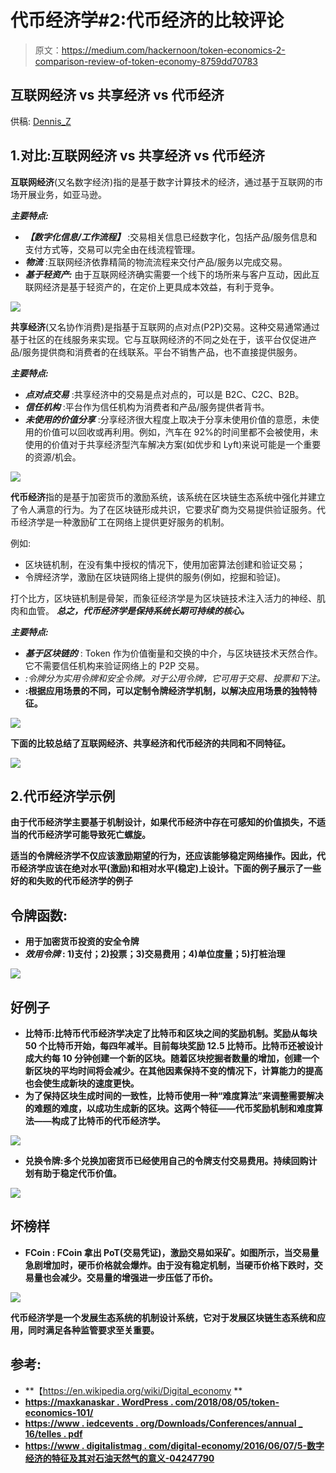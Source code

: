 # 代币经济学#2:代币经济的比较评论

> 原文：<https://medium.com/hackernoon/token-economics-2-comparison-review-of-token-economy-8759dd70783>

## 互联网经济 vs 共享经济 vs 代币经济

供稿: [Dennis_Z](https://medium.com/u/a25c87f4ace2?source=post_page-----8759dd70783--------------------------------)

## 1.对比:互联网经济 vs 共享经济 vs 代币经济

**互联网经济**(又名数字经济)指的是基于数字计算技术的经济，通过基于互联网的市场开展业务，如亚马逊。

***主要特点:***

*   ***【数字化信息/工作流程】*** :交易相关信息已经数字化，包括产品/服务信息和支付方式等，交易可以完全由在线流程管理。
*   ***物流*** :互联网经济依靠精简的物流流程来交付产品/服务以完成交易。
*   ***基于轻资产:*** 由于互联网经济确实需要一个线下的场所来与客户互动，因此互联网经济是基于轻资产的，在定价上更具成本效益，有利于竞争。

![](img/7034dc86e4494333966c55bccdc6c1a4.png)

**共享经济**(又名协作消费)是指基于互联网的点对点(P2P)交易。这种交易通常通过基于社区的在线服务来实现。它与互联网经济的不同之处在于，该平台仅促进产品/服务提供商和消费者的在线联系。平台不销售产品，也不直接提供服务。

***主要特点:***

*   ***点对点交易*** :共享经济中的交易是点对点的，可以是 B2C、C2C、B2B。
*   ***信任机构*** :平台作为信任机构为消费者和产品/服务提供者背书。
*   ***未使用的价值分享*** :分享经济很大程度上取决于分享未使用价值的意愿，未使用的价值可以回收或再利用。例如，汽车在 92%的时间里都不会被使用，未使用的价值对于共享经济型汽车解决方案(如优步和 Lyft)来说可能是一个重要的资源/机会。

![](img/e22728527a683e05f7aae229fc466b86.png)

**代币经济**指的是基于加密货币的激励系统，该系统在区块链生态系统中强化并建立了令人满意的行为。为了在区块链形成共识，它要求矿商为交易提供验证服务。代币经济学是一种激励矿工在网络上提供更好服务的机制。

例如:

*   区块链机制，在没有集中授权的情况下，使用加密算法创建和验证交易；
*   令牌经济学，激励在区块链网络上提供的服务(例如，挖掘和验证)。

打个比方，区块链机制是骨架，而象征经济学是为区块链技术注入活力的神经、肌肉和血管。 ***总之，代币经济学是保持系统长期可持续的核心。***

***主要特点:***

*   ***基于区块链的*** : Token 作为价值衡量和交换的中介，与区块链技术天然合作。它不需要信任机构来验证网络上的 P2P 交易。
*   *:令牌分为实用令牌和安全令牌。对于公用令牌，它可用于交易、投票和下注。*
*   **:根据应用场景的不同，可以定制令牌经济学机制，以解决应用场景的独特特征。**

**![](img/7ed6734a8529df418c86f53f4f8e4fdb.png)**

**下面的比较总结了互联网经济、共享经济和代币经济的共同和不同特征。**

**![](img/d0901d4d41000cb1bbb2f3dd9657ffe5.png)**

## **2.代币经济学示例**

**由于代币经济学主要基于机制设计，如果代币经济中存在可感知的价值损失，不适当的代币经济学可能导致死亡螺旋。**

**适当的令牌经济学不仅应该激励期望的行为，还应该能够稳定网络操作。因此，代币经济学应该在绝对水平(激励)和相对水平(稳定)上设计。下面的例子展示了一些好的和失败的代币经济学的例子**

## **令牌函数:**

*   **用于加密货币投资的安全令牌**
*   ***效用令牌* : 1)支付；2)投票；3)交易费用；4)单位度量；5)打桩治理**

**![](img/0749d50d1d8c9b8596095b505ae87d86.png)**

## **好例子**

*   ****比特币**:比特币代币经济学决定了比特币和区块之间的奖励机制。奖励从每块 50 个比特币开始，每四年减半。目前每块奖励 12.5 比特币。比特币还被设计成大约每 10 分钟创建一个新的区块。随着区块挖掘者数量的增加，创建一个新区块的平均时间将会减少。在其他因素保持不变的情况下，计算能力的提高也会使生成新块的速度更快。**
*   **为了保持区块生成时间的一致性，比特币使用一种“难度算法”来调整需要解决的难题的难度，以成功生成新的区块。这两个特征——代币奖励机制和难度算法——构成了比特币的代币经济学。**

**![](img/111bb8edd337bb9cfbf17d74fb4ccae2.png)**

*   ****兑换令牌**:多个兑换加密货币已经使用自己的令牌支付交易费用。持续回购计划有助于稳定代币价值。**

**![](img/0ef67761208849b5486e4579c81cfe47.png)**

## **坏榜样**

*   ****FCoin** : FCoin 拿出 PoT(交易凭证)，激励交易如采矿。如图所示，当交易量急剧增加时，硬币价格就会爆炸。由于没有稳定机制，当硬币价格下跌时，交易量也会减少。交易量的增强进一步压低了币价。**

**![](img/3577c2d9b393282c6025a4afad387aec.png)**

**代币经济学是一个发展生态系统的机制设计系统，它对于发展区块链生态系统和应用，同时满足各种监管要求至关重要。**

## **参考:**

*   **【https://en.wikipedia.org/wiki/Digital_economy **
*   **[https://maxkanaskar . WordPress . com/2018/08/05/token-economics-101/](https://maxkanaskar.wordpress.com/2018/08/05/token-economics-101/)**
*   **[https://www . iedcevents . org/Downloads/Conferences/annual _ 16/telles . pdf](https://www.iedcevents.org/Downloads/Conferences/annual_16/telles.pdf)**
*   **[https://www . digitalistmag . com/digital-economy/2016/06/07/5-数字经济的特征及其对石油天然气的意义-04247790](https://www.digitalistmag.com/digital-economy/2016/06/07/5-characteristics-of-digital-economy-and-what-they-mean-for-oil-gas-04247790)**